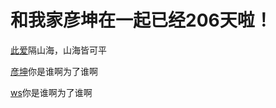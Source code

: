 <!DOCTYPE html>
<html lang="en">
<head>
    <meta charset="UTF-8">
    <title>梦幻南泉——遇见Mr.right</title>
</head>
<body>
<h1>和我家彦坤在一起已经206天啦！</h1>
<p><a href="/代码2.doc">此爱</a>隔山海，山海皆可平</p>
<p><a href="/1.jpg">彦坤</a>你是谁啊为了谁啊</p>
<p><a href="https://user.qzone.qq.com/1710975645ADUIN=1710975645&ADSESSION=1591670866&ADTAG=CLIENT.QQ.5743_MyTip.0&ADPUBNO=27018&source=namecardhoverstar">ws</a>你是谁啊为了谁啊</p>
</body>
</html>

